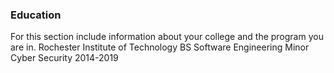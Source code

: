 ### Education

For this section include information about your college and the program you are in. 
		Rochester Institute of Technology 
		BS Software Engineering
		Minor Cyber Security
		2014-2019